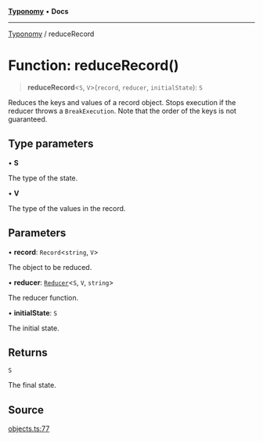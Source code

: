 [**Typonomy**](../README.md) • **Docs**

***

[Typonomy](../globals.md) / reduceRecord

# Function: reduceRecord()

> **reduceRecord**\<`S`, `V`\>(`record`, `reducer`, `initialState`): `S`

Reduces the keys and values of a record object.
Stops execution if the reducer throws a `BreakExecution`.
Note that the order of the keys is not guaranteed.

## Type parameters

• **S**

The type of the state.

• **V**

The type of the values in the record.

## Parameters

• **record**: `Record`\<`string`, `V`\>

The object to be reduced.

• **reducer**: [`Reducer`](../type-aliases/Reducer.md)\<`S`, `V`, `string`\>

The reducer function.

• **initialState**: `S`

The initial state.

## Returns

`S`

The final state.

## Source

[objects.ts:77](https://github.com/softcraft-development/typonomy/blob/b0e16bd041f316a076ebba1edb1d4cf521b110ee/src/objects.ts#L77)
